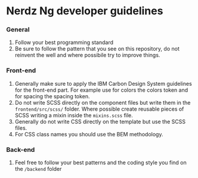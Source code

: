 # Nerdz Ng developer guidelines

### General
1. Follow your best programming standard
2. Be sure to follow the pattern that you see on this repository, do not reinvent the well and where possibile try to improve things.

### Front-end
1. Generally make sure to apply the IBM Carbon Design System guidelines for the front-end part. For example use for colors the colors token and for spacing the spacing token. 
2. Do not write SCSS directly on the component files but write them in the `frontend/src/scss/` folder. Where possible create reusable pieces of SCSS writing a mixin inside the `mixins.scss` file.
3. Generally do not write CSS directly on the template but use the SCSS files.
4. For CSS class names you should use the BEM methodology.


### Back-end
1. Feel free to follow your best patterns and the coding style you find on the `/backend` folder
